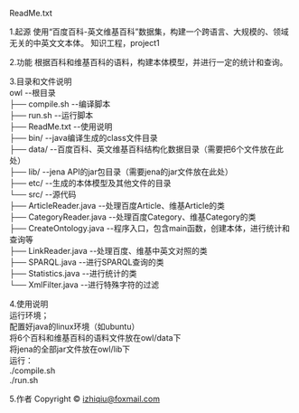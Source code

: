 ReadMe.txt

1.起源
使用“百度百科-英文维基百科”数据集，构建一个跨语言、大规模的、领域无关的中英文文本体。
知识工程，project1

2.功能
根据百科和维基百科的语料，构建本体模型，并进行一定的统计和查询。

3.目录和文件说明  
owl                           	--根目录  
├── compile.sh                 	--编译脚本  
├── run.sh                 		--运行脚本  
├── ReadMe.txt					--使用说明  
├── bin/						--java编译生成的class文件目录  
├── data/						--百度百科、英文维基百科结构化数据目录（需要把6个文件放在此处）  
├── lib/						--jena API的jar包目录（需要jena的jar文件放在此处）  
├── etc/						--生成的本体模型及其他文件的目录  
└── src/						--源代码  
    ├── ArticleReader.java      --处理百度Article、维基Article的类  
    ├── CategoryReader.java     --处理百度Category、维基Category的类  
    ├── CreateOntology.java     --程序入口，包含main函数，创建本体，进行统计和查询等  
    ├── LinkReader.java         --处理百度、维基中英文对照的类  
    ├── SPARQL.java              --进行SPARQL查询的类  
    ├── Statistics.java         --进行统计的类  
    └── XmlFilter.java          --进行特殊字符的过滤  
        
4.使用说明  
运行环境；  
	配置好java的linux环境（如ubuntu）  
	将6个百科和维基百科的语料文件放在owl/data下  
	将jena的全部jar文件放在owl/lib下  
运行：  
	./compile.sh  
	./run.sh  

5.作者
Copyright © izhiqiu@foxmail.com
